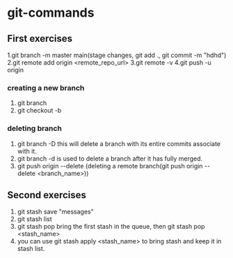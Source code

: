 # git-commands

## First exercises

1.git branch -m master main(stage changes, git add ., git commit -m "hdhd")
2.git remote add origin <remote_repo_url>
3.git remote -v
4.git push -u origin <branch>

### creating a new branch 
 1) git branch <branch-name>
 2) git checkout -b <branch-name>
 
### deleting branch 
  1) git branch -D <branch-name> this will delete a branch with its entire commits associate with it.
  2) git branch -d <branch-name> is used to delete a branch after it has fully merged.
  3) git push origin --delete <branch-name>(deleting a remote branch(git push origin --delete <branch_name>))

## Second exercises 
1. git stash save "messages"
2. git stash list
3. git stash pop bring the first stash in the queue, then git stash pop <stash_name>
4. you can use git stash apply <stash_name> to bring stash and keep it in stash list.


 

